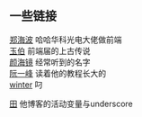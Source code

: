 ## 一些链接
[郑海波](http://leeluolee.github.io/resume/) 哈哈华科光电大佬做前端  
[玉伯](https://github.com/lifesinger/blog/issues)  前端届的上古传说  
[颜海镜](http://caibaojian.com/yanhaijing) 经常听到的名字   
[阮一峰](https://github.com/ruanyf) 读着他的教程长大的   
[winter](http://caibaojian.com/wintercn)  叼

[田](https://github.com/WilberTian) 他博客的活动变量与underscore




